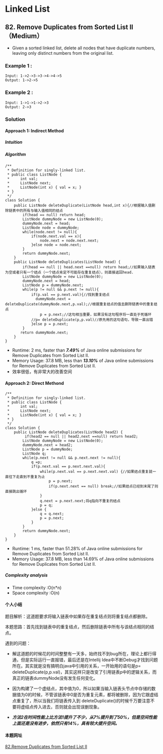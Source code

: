 # Linked List #
## 82. Remove Duplicates from Sorted List II（Medium） ##
- Given a sorted linked list, delete all nodes that have duplicate numbers, leaving only distinct numbers from the original list.  
### Example 1 : ###
	Input: 1->2->3->3->4->4->5
    Output: 1->2->5
### Example 2 : ###
    Input: 1->1->1->2->3
    Output: 2->3
### Solution ###
#### Approach 1: Indirect Method ####
##### Intuition #####

##### Algorithm #####
	/**
	 * Definition for singly-linked list.
	 * public class ListNode {
	 *     int val;
	 *     ListNode next;
	 *     ListNode(int x) { val = x; }
	 * }
	 */
	class Solution {
	    public ListNode deleteDuplicate(ListNode head,int x){//根据输入值删除链表中的所有与输入值相同的结点
	        if(head == null) return head;
	        ListNode dummyNode = new ListNode(0);
	        dummyNode.next = head;
	        ListNode node = dummyNode;
	        while(node.next != null){
	            if(node.next.val == x){
	                node.next = node.next.next;
	            }else node = node.next;
	        }
	        return dummyNode.next;
	    }
	    public ListNode deleteDuplicates(ListNode head) {
	        if(head == null || head.next ==null) return head;//如果输入链表为空或者只有一个结点（一个结点肯定不可能存在重复结点），则直接返回head.
	        ListNode dummyNode = new ListNode(0);
	        dummyNode.next = head;
	        ListNode p = dummyNode.next;
	        while(p != null && p.next != null){
	            if(p.val == p.next.val){//找到重复结点
	              dummyNode.next = deleteDuplicate(dummyNode.next,p.val);//根据重复结点的值去删除链表中的重复结点
	                p = p.next;//这句相当重要，如果没有这句程序将一直处于死循环
				//p= deleteDuplicate(p,p.val)//原先用的这句语句，导致一直出错
	            }else p = p.next;
	        }
	       return dummyNode.next;
	    }
	}
  * Runtime: 2 ms, faster than ***7.49%*** of Java online submissions for Remove Duplicates from Sorted List II.  
  * Memory Usage: 37.8 MB, less than ***13.10%*** of Java online submissions for Remove Duplicates from Sorted List II.  
  * 效率很低，有非常大的改善空间
 
#### Approach 2: Direct Methond ####
	/**
	 * Definition for singly-linked list.
	 * public class ListNode {
	 *     int val;
	 *     ListNode next;
	 *     ListNode(int x) { val = x; }
	 * }
	 */
	class Solution {
	    public ListNode deleteDuplicates(ListNode head2) {
	         if(head2 == null || head2.next ==null) return head2;
	        ListNode dummyNode = new ListNode(0);
	        dummyNode.next = head2;
	        ListNode p = dummyNode;
	        ListNode q;
	        while(p.next != null && p.next.next != null){
	            q =p;
	            if(p.next.val == p.next.next.val){
	                while(p.next.val == p.next.next.val) {//如果结点重复就一直往下走直到不重复为止
	                    p = p.next;
	                    if(p.next.next == null) break;//如果结点已经到末尾了则直接跳出循环
	                }
	                q.next = p.next.next;将q指向不重复的结点
	                p = q;
	            }else {
	                q = q.next;
	                p = p.next;
	            }
	        }
	        return dummyNode.next;
	    }
	}
* Runtime: 1 ms, faster than 51.28% of Java online submissions for Remove Duplicates from Sorted List II.  
* Memory Usage: 37.8 MB, less than 14.69% of Java online submissions for Remove Duplicates from Sorted List II.
##### Complexity analysis #####
- Time  complexity :O(n*n)
- Space complexity :O(n)

#### 个人小结 ####
题目解析：这道题要求将输入链表中如果存在重复结点则将重复结点都删除。

本题思路：首先找到链表中的重复结点，然后删除链表中所有与该结点相同的结点。  

遇到的问题：   

  * 解这道题的时候花的时间整整有一天多，始终找不到bug所在，理论上都行得通，但是实际运行一直报错，最后还是在Intellij Idea中不断Debug才找到问题所在。其实就是没有搞明白java中引用的关系，一开始用的语句是p= deleteDuplicate(p,p.val)，其实这样只是改变了引用链表p中的逻辑关系，而真正的链表dummyNode没有发生任何变化。
  
  * 因为构建了一个虚结点，其中值为0，所以如果当输入链表头节点中存储的数据值为0的时候，不管该链表中0是否为重复元素，都将被删除，因为它跟虚结点重复了，所以当我们将链表传入到 deleteDuplicate()的时候千万要注意不要将虚结点传入进去，否则就会出现误删现象。  
  * ***方法2在时间性能上比方法1提升了不少，从7%提升到了50%，但是空间性能上面还是没有进步，依然只有14%，具有较大提升空间。***
  

#### 本题网址 ####
[82.Remove Duplicates from Sorted List II](https://leetcode.com/problems/remove-duplicates-from-sorted-list-ii/)

